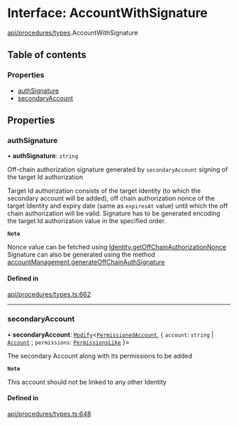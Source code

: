 # Interface: AccountWithSignature

[api/procedures/types](../wiki/api.procedures.types).AccountWithSignature

## Table of contents

### Properties

- [authSignature](../wiki/api.procedures.types.AccountWithSignature#authsignature)
- [secondaryAccount](../wiki/api.procedures.types.AccountWithSignature#secondaryaccount)

## Properties

### authSignature

• **authSignature**: `string`

Off-chain authorization signature generated by `secondaryAccount` signing of the target Id authorization

Target Id authorization consists of the target Identity (to which the secondary account will be added),
off chain authorization nonce of the target Identity and expiry date (same as `expiresAt` value) until which the off chain authorization will be valid.
Signature has to be generated encoding the target Id authorization value in the specified order.

**`Note`**

Nonce value can be fetched using [Identity.getOffChainAuthorizationNonce](../wiki/api.entities.Identity.Identity#getoffchainauthorizationnonce)
Signature can also be generated using the method [accountManagement.generateOffChainAuthSignature](../wiki/api.client.AccountManagement.AccountManagement#generateoffchainauthsignature)

#### Defined in

[api/procedures/types.ts:662](https://github.com/PolymeshAssociation/polymesh-sdk/blob/8a9e72221/src/api/procedures/types.ts#L662)

___

### secondaryAccount

• **secondaryAccount**: [`Modify`](../wiki/types.utils#modify)\<[`PermissionedAccount`](../wiki/api.entities.types.PermissionedAccount), \{ `account`: `string` \| [`Account`](../wiki/api.entities.Account.Account) ; `permissions`: [`PermissionsLike`](../wiki/api.entities.types#permissionslike)  }\>

The secondary Account along with its permissions to be added

**`Note`**

This account should not be linked to any other Identity

#### Defined in

[api/procedures/types.ts:648](https://github.com/PolymeshAssociation/polymesh-sdk/blob/8a9e72221/src/api/procedures/types.ts#L648)
